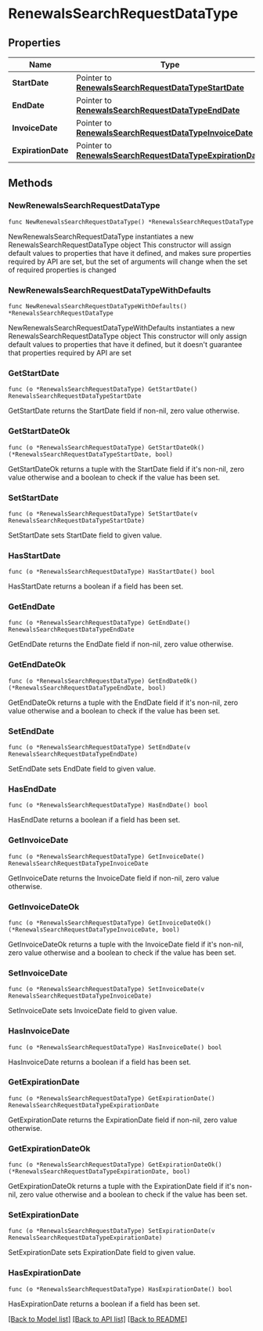 # RenewalsSearchRequestDataType

## Properties

Name | Type | Description | Notes
------------ | ------------- | ------------- | -------------
**StartDate** | Pointer to [**RenewalsSearchRequestDataTypeStartDate**](RenewalsSearchRequestDataTypeStartDate.md) |  | [optional] 
**EndDate** | Pointer to [**RenewalsSearchRequestDataTypeEndDate**](RenewalsSearchRequestDataTypeEndDate.md) |  | [optional] 
**InvoiceDate** | Pointer to [**RenewalsSearchRequestDataTypeInvoiceDate**](RenewalsSearchRequestDataTypeInvoiceDate.md) |  | [optional] 
**ExpirationDate** | Pointer to [**RenewalsSearchRequestDataTypeExpirationDate**](RenewalsSearchRequestDataTypeExpirationDate.md) |  | [optional] 

## Methods

### NewRenewalsSearchRequestDataType

`func NewRenewalsSearchRequestDataType() *RenewalsSearchRequestDataType`

NewRenewalsSearchRequestDataType instantiates a new RenewalsSearchRequestDataType object
This constructor will assign default values to properties that have it defined,
and makes sure properties required by API are set, but the set of arguments
will change when the set of required properties is changed

### NewRenewalsSearchRequestDataTypeWithDefaults

`func NewRenewalsSearchRequestDataTypeWithDefaults() *RenewalsSearchRequestDataType`

NewRenewalsSearchRequestDataTypeWithDefaults instantiates a new RenewalsSearchRequestDataType object
This constructor will only assign default values to properties that have it defined,
but it doesn't guarantee that properties required by API are set

### GetStartDate

`func (o *RenewalsSearchRequestDataType) GetStartDate() RenewalsSearchRequestDataTypeStartDate`

GetStartDate returns the StartDate field if non-nil, zero value otherwise.

### GetStartDateOk

`func (o *RenewalsSearchRequestDataType) GetStartDateOk() (*RenewalsSearchRequestDataTypeStartDate, bool)`

GetStartDateOk returns a tuple with the StartDate field if it's non-nil, zero value otherwise
and a boolean to check if the value has been set.

### SetStartDate

`func (o *RenewalsSearchRequestDataType) SetStartDate(v RenewalsSearchRequestDataTypeStartDate)`

SetStartDate sets StartDate field to given value.

### HasStartDate

`func (o *RenewalsSearchRequestDataType) HasStartDate() bool`

HasStartDate returns a boolean if a field has been set.

### GetEndDate

`func (o *RenewalsSearchRequestDataType) GetEndDate() RenewalsSearchRequestDataTypeEndDate`

GetEndDate returns the EndDate field if non-nil, zero value otherwise.

### GetEndDateOk

`func (o *RenewalsSearchRequestDataType) GetEndDateOk() (*RenewalsSearchRequestDataTypeEndDate, bool)`

GetEndDateOk returns a tuple with the EndDate field if it's non-nil, zero value otherwise
and a boolean to check if the value has been set.

### SetEndDate

`func (o *RenewalsSearchRequestDataType) SetEndDate(v RenewalsSearchRequestDataTypeEndDate)`

SetEndDate sets EndDate field to given value.

### HasEndDate

`func (o *RenewalsSearchRequestDataType) HasEndDate() bool`

HasEndDate returns a boolean if a field has been set.

### GetInvoiceDate

`func (o *RenewalsSearchRequestDataType) GetInvoiceDate() RenewalsSearchRequestDataTypeInvoiceDate`

GetInvoiceDate returns the InvoiceDate field if non-nil, zero value otherwise.

### GetInvoiceDateOk

`func (o *RenewalsSearchRequestDataType) GetInvoiceDateOk() (*RenewalsSearchRequestDataTypeInvoiceDate, bool)`

GetInvoiceDateOk returns a tuple with the InvoiceDate field if it's non-nil, zero value otherwise
and a boolean to check if the value has been set.

### SetInvoiceDate

`func (o *RenewalsSearchRequestDataType) SetInvoiceDate(v RenewalsSearchRequestDataTypeInvoiceDate)`

SetInvoiceDate sets InvoiceDate field to given value.

### HasInvoiceDate

`func (o *RenewalsSearchRequestDataType) HasInvoiceDate() bool`

HasInvoiceDate returns a boolean if a field has been set.

### GetExpirationDate

`func (o *RenewalsSearchRequestDataType) GetExpirationDate() RenewalsSearchRequestDataTypeExpirationDate`

GetExpirationDate returns the ExpirationDate field if non-nil, zero value otherwise.

### GetExpirationDateOk

`func (o *RenewalsSearchRequestDataType) GetExpirationDateOk() (*RenewalsSearchRequestDataTypeExpirationDate, bool)`

GetExpirationDateOk returns a tuple with the ExpirationDate field if it's non-nil, zero value otherwise
and a boolean to check if the value has been set.

### SetExpirationDate

`func (o *RenewalsSearchRequestDataType) SetExpirationDate(v RenewalsSearchRequestDataTypeExpirationDate)`

SetExpirationDate sets ExpirationDate field to given value.

### HasExpirationDate

`func (o *RenewalsSearchRequestDataType) HasExpirationDate() bool`

HasExpirationDate returns a boolean if a field has been set.


[[Back to Model list]](../README.md#documentation-for-models) [[Back to API list]](../README.md#documentation-for-api-endpoints) [[Back to README]](../README.md)


